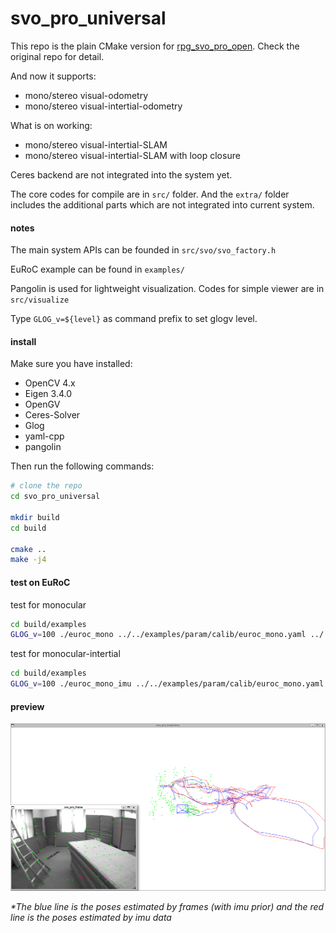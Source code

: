 # svo_pro_universal

This repo is the plain CMake version for [rpg_svo_pro_open](https://github.com/uzh-rpg/rpg_svo_pro_open). Check the original repo for detail.

And now it supports:
- mono/stereo visual-odometry
- mono/stereo visual-intertial-odometry

What is on working:
- mono/stereo visual-intertial-SLAM
- mono/stereo visual-intertial-SLAM with loop closure

Ceres backend are not integrated into the system yet.

The core codes for compile are in `src/` folder. 
And the `extra/` folder includes the additional parts which are not integrated into current system.


#### notes
The main system APIs can be founded in `src/svo/svo_factory.h`

EuRoC example can be found in `examples/`

Pangolin is used for lightweight visualization. Codes for simple viewer are in `src/visualize`

Type `GLOG_v=${level}` as command prefix to set glogv level.


#### install
Make sure you have installed:
- OpenCV 4.x
- Eigen 3.4.0
- OpenGV
- Ceres-Solver
- Glog
- yaml-cpp
- pangolin

Then run the following commands:
```sh
# clone the repo
cd svo_pro_universal

mkdir build
cd build

cmake ..
make -j4
```


#### test on EuRoC
test for monocular
```sh
cd build/examples
GLOG_v=100 ./euroc_mono ../../examples/param/calib/euroc_mono.yaml ../../examples/param/pinhole.yaml ~/dataset/euroc/V101/mav0/
```

test for monocular-intertial
```sh
cd build/examples
GLOG_v=100 ./euroc_mono_imu ../../examples/param/calib/euroc_mono.yaml ../../examples/param/pinhole_fixed.yaml ~/dataset/euroc/V101/mav0/
```

#### preview
![preview-euroc](doc/preview.png)

*\*The blue line is the poses estimated by frames (with imu prior) and the red line is the poses estimated by imu data*
